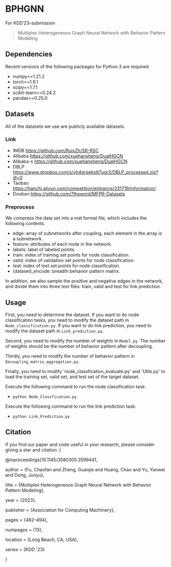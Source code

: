 # BPHGNN
For KDD‘23-submission
> Multiplex Heterogeneous Graph Neural Network with Behavior Pattern Modeling

## Dependencies
Recent versions of the following packages for Python 3 are required:
* numpy==1.21.2
* torch==1.9.1
* scipy==1.7.1
* scikit-learn==0.24.2
* pandas==0.25.0

## Datasets
All of the datasets we use are publicly available datasets.
### Link
* IMDB https://github.com/RuixZh/SR-RSC
* Alibaba https://github.com/xuehansheng/DualHGCN
* Alibaba-s https://github.com/xuehansheng/DualHGCN
* DBLP https://www.dropbox.com/s/yh4grpeks87ugr2/DBLP_processed.zip?dl=0
* Taobao https://tianchi.aliyun.com/competition/entrance/231719/information/
* Douban https://github.com/7thsword/MFPR-Datasets

### Preprocess
We compress the data set into a mat format file, which includes the following contents.
* edge: array of subnetworks after coupling, each element in the array is a subnetwork.
* feature: attributes of each node in the network.
* labels: label of labeled points.
* train: index of training set points for node classification. 
* valid: index of validation set points for node classification.
* test: index of test set points for node classification.
* (dataset)_encode: breadth behavior pattern matrix.

In addition, we also sample the positive and negative edges in the network, and divide them into three text files: train, valid and test for link prediction.

## Usage
First, you need to determine the dataset. If you want to do node classification tasks, you need to modify the dataset path in `Node_classification.py`. If you want to do link prediction, you need to modify the dataset path in `Link_prediction.py`.

Second, you need to modify the number of weights in `Model.py`. The number of weights should be the number of behavior pattern after decoupling.

Thirdly, you need to modify  the number of behavior pattern in `Decoupling_matrix_aggregation.py`.

Finally, you need to modify 'node_classfication_evaluate.py' and 'Utils.py' to load the training set, valid set, and test set of the target dataset.

Execute the following command to run the node classification task:

* `python Node_Classfication.py`

Execute the following command to run the link prediction task:

* `python Link_Prediction.py`

## Citation
If you find our paper and code useful in your research, please consider giving a star and citation :)

@inproceedings{10.1145/3580305.3599441,

author = {Fu, Chaofan and Zheng, Guanjie and Huang, Chao and Yu, Yanwei and Dong, Junyu},

title = {Multiplex Heterogeneous Graph Neural Network with Behavior Pattern Modeling},

year = {2023},

publisher = {Association for Computing Machinery},

pages = {482–494},

numpages = {13},

location = {Long Beach, CA, USA},

series = {KDD '23}

}
